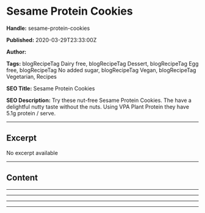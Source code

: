 # Sesame Protein Cookies

**Handle:** sesame-protein-cookies

**Published:** 2020-03-29T23:33:00Z

**Author:**  

**Tags:** blogRecipeTag Dairy free, blogRecipeTag Dessert, blogRecipeTag Egg free, blogRecipeTag No added sugar, blogRecipeTag Vegan, blogRecipeTag Vegetarian, Recipes

**SEO Title:** Sesame Protein Cookies

**SEO Description:** Try these nut-free Sesame Protein Cookies. The have a delightful nutty taste without the nuts. Using VPA Plant Protein they have 5.1g protein / serve.

---

## Excerpt

No excerpt available

---

## Content

---

---

---

---

